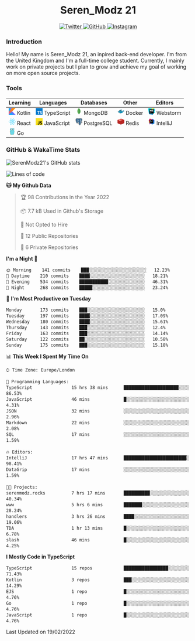 <div align="center">
  <h1>Seren_Modz 21</h1>
  <a href="https://twitter.com/SerenModz21">
    <img alt="Twitter" src="https://img.shields.io/badge/twitter%20-%231DA1F2.svg?&style=for-the-badge&logo=Twitter&logoColor=white">
  </a>
  <a href="https://github.com/SerenModz21">
    <img alt="GitHub" src="https://img.shields.io/badge/github%20-%23121011.svg?&style=for-the-badge&logo=github&logoColor=white">
  </a>
  <a href="https://www.instagram.com/serenmodz21">
    <img alt="Instagram" src="https://img.shields.io/badge/instagram%20-%23E4405F.svg?&style=for-the-badge&logo=Instagram&logoColor=white">
  </a>
</div>

### Introduction

Hello! My name is Seren_Modz 21, an inpired back-end developer. I'm from the United Kingdom and I'm a full-time college student. Currently, I mainly work on private projects but I plan to grow and achieve my goal of working on more open source projects. 

### Tools

 **Learning**                                        | **Languages**                                               | **Databases**                                               | **Other**                                           | **Editors**                                                  
-----------------------------------------------------|-------------------------------------------------------------|-------------------------------------------------------------|-----------------------------------------------------|--------------------------------------------------------------
 <img width="19px" src="./assets/kotlin.svg"> Kotlin | <img width="19px" src="./assets/typescript.svg"> TypeScript | <img width="19px" src="./assets/mongodb.svg"> MongoDB       | <img width="19px" src="./assets/docker.svg"> Docker | <img width="19px" src="./assets/webstorm.svg"> Webstorm      
 <img width="19px" src="./assets/react.svg"> React   | <img width="19px" src="./assets/javascript.svg"> JavaScript | <img width="19px" src="./assets/postgresql.svg"> PostgreSQL | <img width="19px" src="./assets/redis.svg"> Redis   | <img width="19px" src="./assets/intellij-idea.svg"> IntelliJ
 <img width="19px" src="./assets/go.svg"> Go         |                                                             |                                                             |                                                     |                                                                                                               

### GitHub & WakaTime Stats

![SerenModz21's GitHub stats](https://github-readme-stats.vercel.app/api?username=SerenModz21&show_icons=true&theme=dark)

<!--START_SECTION:waka-->
![Lines of code](https://img.shields.io/badge/From%20Hello%20World%20I%27ve%20Written-42859%20lines%20of%20code-blue)

**🐱 My Github Data** 

> 🏆 98 Contributions in the Year 2022
 > 
> 📦 7.7 kB Used in Github's Storage 
 > 
> 🚫 Not Opted to Hire
 > 
> 📜 12 Public Repositories 
 > 
> 🔑 6 Private Repositories  
 > 
**I'm a Night 🦉** 

```text
🌞 Morning    141 commits    ███░░░░░░░░░░░░░░░░░░░░░░   12.23% 
🌆 Daytime    210 commits    ████░░░░░░░░░░░░░░░░░░░░░   18.21% 
🌃 Evening    534 commits    ███████████░░░░░░░░░░░░░░   46.31% 
🌙 Night      268 commits    █████░░░░░░░░░░░░░░░░░░░░   23.24%

```
📅 **I'm Most Productive on Tuesday** 

```text
Monday       173 commits    ███░░░░░░░░░░░░░░░░░░░░░░   15.0% 
Tuesday      197 commits    ████░░░░░░░░░░░░░░░░░░░░░   17.09% 
Wednesday    180 commits    ████░░░░░░░░░░░░░░░░░░░░░   15.61% 
Thursday     143 commits    ███░░░░░░░░░░░░░░░░░░░░░░   12.4% 
Friday       163 commits    ███░░░░░░░░░░░░░░░░░░░░░░   14.14% 
Saturday     122 commits    ██░░░░░░░░░░░░░░░░░░░░░░░   10.58% 
Sunday       175 commits    ███░░░░░░░░░░░░░░░░░░░░░░   15.18%

```


📊 **This Week I Spent My Time On** 

```text
⌚︎ Time Zone: Europe/London

💬 Programming Languages: 
TypeScript               15 hrs 38 mins      █████████████████████░░░░   86.53% 
JavaScript               46 mins             █░░░░░░░░░░░░░░░░░░░░░░░░   4.31% 
JSON                     32 mins             ░░░░░░░░░░░░░░░░░░░░░░░░░   2.96% 
Markdown                 22 mins             ░░░░░░░░░░░░░░░░░░░░░░░░░   2.08% 
SQL                      17 mins             ░░░░░░░░░░░░░░░░░░░░░░░░░   1.59%

🔥 Editors: 
IntelliJ                 17 hrs 47 mins      ████████████████████████░   98.41% 
DataGrip                 17 mins             ░░░░░░░░░░░░░░░░░░░░░░░░░   1.59%

🐱‍💻 Projects: 
serenmodz.rocks          7 hrs 17 mins       ██████████░░░░░░░░░░░░░░░   40.34% 
www                      5 hrs 6 mins        ███████░░░░░░░░░░░░░░░░░░   28.24% 
handlers                 3 hrs 26 mins       ████░░░░░░░░░░░░░░░░░░░░░   19.06% 
TDA                      1 hr 13 mins        █░░░░░░░░░░░░░░░░░░░░░░░░   6.78% 
slash                    46 mins             █░░░░░░░░░░░░░░░░░░░░░░░░   4.25%

```

**I Mostly Code in TypeScript** 

```text
TypeScript               15 repos            █████████████████░░░░░░░░   71.43% 
Kotlin                   3 repos             ███░░░░░░░░░░░░░░░░░░░░░░   14.29% 
EJS                      1 repo              █░░░░░░░░░░░░░░░░░░░░░░░░   4.76% 
Go                       1 repo              █░░░░░░░░░░░░░░░░░░░░░░░░   4.76% 
JavaScript               1 repo              █░░░░░░░░░░░░░░░░░░░░░░░░   4.76%

```



 Last Updated on 19/02/2022
<!--END_SECTION:waka-->
